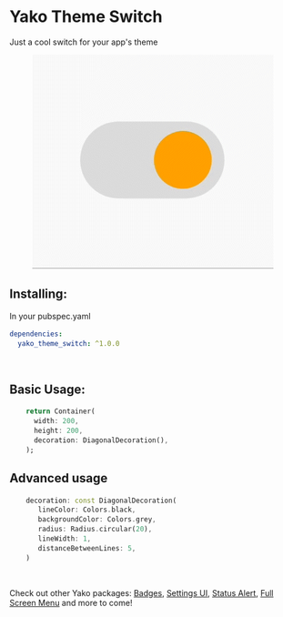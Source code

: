 # Yako Theme Switch

Just a cool switch for your app's theme

<p align="center">
  <img src="https://github.com/yako-dev/flutter-yako-theme-switch/blob/main/assets/showcase_animation.gif?raw=true">
</p>


## Installing:
In your pubspec.yaml
```yaml
dependencies:
  yako_theme_switch: ^1.0.0
```
<br>

## Basic Usage:
```dart
    return Container(
      width: 200,
      height: 200,
      decoration: DiagonalDecoration(),
    );
```
## Advanced usage
```dart
    decoration: const DiagonalDecoration(
       lineColor: Colors.black,
       backgroundColor: Colors.grey,
       radius: Radius.circular(20),
       lineWidth: 1,
       distanceBetweenLines: 5,
    )
```

<br>


Check out other Yako packages:
[Badges](https://pub.dev/packages/badges),
[Settings UI](https://pub.dev/packages/settings_ui),
[Status Alert](https://pub.dev/packages/status_alert), 
[Full Screen Menu](https://pub.dev/packages/full_screen_menu) and more to come!
